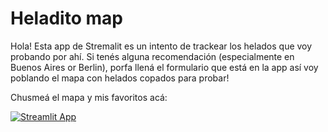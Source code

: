 # Heladito map
Hola! Esta app de Stremalit es un intento de trackear los helados que voy probando por ahí. Si tenés alguna recomendación (especialmente en Buenos Aires or Berlin),
porfa llená el formulario que está en la app así voy poblando el mapa con helados copados para probar!

Chusmeá el mapa y mis favoritos acá:

[![Streamlit App](https://static.streamlit.io/badges/streamlit_badge_black_white.svg)](https://heladito-map.streamlit.app)
